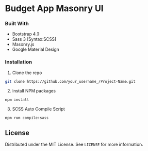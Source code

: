 # Budget App Masonry UI

### Built With

* Bootstrap 4.0
* Sass 3 [Syntax:SCSS]
* Masonry.js
* Google Material Design

### Installation

1. Clone the repo
```sh
git clone https://github.com/your_username_/Project-Name.git
```
2. Install NPM packages
```sh
npm install
```
3. SCSS Auto Compile Script
```sh
npm run compile:sass
```

<!-- LICENSE -->
## License

Distributed under the MIT License. See `LICENSE` for more information.





